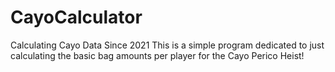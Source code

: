 # CayoCalculator
Calculating Cayo Data Since 2021
This is a simple program dedicated to just calculating the basic bag amounts per player for the Cayo Perico Heist!

